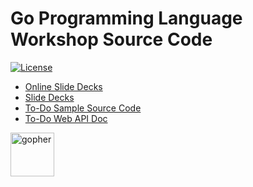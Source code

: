 # Go Programming Language Workshop Source Code

[![License](https://img.shields.io/github/license/rfinochi/golang-workshop-src?style=plastic)](https://opensource.org/licenses/mit-license.php)

* [Online Slide Decks](https://decks.golang-workshop.io)
* [Slide Decks](https://github.com/rfinochi/golang-workshop-decks/tree/master/content)
* [To-Do Sample Source Code](https://github.com/rfinochi/golang-workshop-todo)
* [To-Do Web API Doc](https://todo.golang-workshop.io/api/index.html)

<img src="https://blog.golang.org/gopher/gopher.png" alt="gopher" width="70"/>